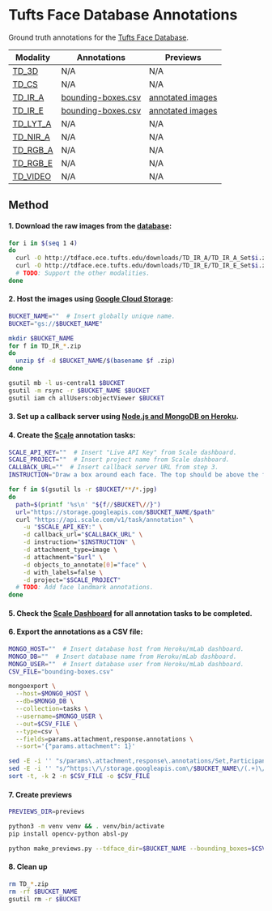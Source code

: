 # Tufts Face Database Annotations

Ground truth annotations for the [Tufts Face Database](https://github.com/kpvisionlab/Tufts-Face-Database).

| Modality | Annotations | Previews |
| --- | --- | --- |
| [TD_3D](http://tdface.ece.tufts.edu/downloads/TD_3D/) | N/A | N/A |
| [TD_CS](http://tdface.ece.tufts.edu/downloads/TD_CS/) | N/A | N/A |
| [TD_IR_A](http://tdface.ece.tufts.edu/downloads/TD_IR_A/) | [bounding-boxes.csv](bounding-boxes.csv) | [annotated images](previews) |
| [TD_IR_E](http://tdface.ece.tufts.edu/downloads/TD_IR_E/) | [bounding-boxes.csv](bounding-boxes.csv) | [annotated images](previews) |
| [TD_LYT_A](http://tdface.ece.tufts.edu/downloads/TD_LYT_A/) | N/A | N/A |
| [TD_NIR_A](http://tdface.ece.tufts.edu/downloads/TD_NIR_A/) | N/A | N/A |
| [TD_RGB_A](http://tdface.ece.tufts.edu/downloads/TD_RGB_A/) | N/A | N/A |
| [TD_RGB_E](http://tdface.ece.tufts.edu/downloads/TD_RGB_E/) | N/A | N/A |
| [TD_VIDEO](http://tdface.ece.tufts.edu/downloads/TD_VIDEO.zip) | N/A | N/A |

## Method

#### 1. Download the raw images from the [database](http://tdface.ece.tufts.edu/downloads/):
```bash
for i in $(seq 1 4)
do
  curl -O http://tdface.ece.tufts.edu/downloads/TD_IR_A/TD_IR_A_Set$i.zip
  curl -O http://tdface.ece.tufts.edu/downloads/TD_IR_E/TD_IR_E_Set$i.zip
  # TODO: Support the other modalities.
done
```

#### 2. Host the images using [Google Cloud Storage](https://cloud.google.com/storage):
```bash
BUCKET_NAME=""  # Insert globally unique name.
BUCKET="gs://$BUCKET_NAME"

mkdir $BUCKET_NAME
for f in TD_IR_*.zip
do
  unzip $f -d $BUCKET_NAME/$(basename $f .zip)
done

gsutil mb -l us-central1 $BUCKET
gsutil -m rsync -r $BUCKET_NAME $BUCKET
gsutil iam ch allUsers:objectViewer $BUCKET
```

#### 3. Set up a callback server using [Node.js and MongoDB on Heroku](https://github.com/scaleapi/sample-callback-server-node).

#### 4. Create the [Scale](https://scale.com) annotation tasks:
```bash
SCALE_API_KEY=""  # Insert "Live API Key" from Scale dashboard.
SCALE_PROJECT=""  # Insert project name from Scale dashboard.
CALLBACK_URL=""  # Insert callback server URL from step 3.
INSTRUCTION="Draw a box around each face. The top should be above the forehead. The bottom should be below the chin. The left and right should span the width of the face, ignoring ears."

for f in $(gsutil ls -r $BUCKET/**/*.jpg)
do
  path=$(printf '%s\n' "${f//$BUCKET\//}")
  url="https://storage.googleapis.com/$BUCKET_NAME/$path"
  curl "https://api.scale.com/v1/task/annotation" \
    -u "$SCALE_API_KEY:" \
    -d callback_url="$CALLBACK_URL" \
    -d instruction="$INSTRUCTION" \
    -d attachment_type=image \
    -d attachment="$url" \
    -d objects_to_annotate[0]="face" \
    -d with_labels=false \
    -d project="$SCALE_PROJECT"
  # TODO: Add face landmark annotations.
done
```

#### 5. Check the [Scale Dashboard](https://dashboard.scale.com) for all annotation tasks to be completed.

#### 6. Export the annotations as a CSV file:
```bash
MONGO_HOST=""  # Insert database host from Heroku/mLab dashboard.
MONGO_DB=""  # Insert database name from Heroku/mLab dashboard.
MONGO_USER=""  # Insert database user from Heroku/mLab dashboard.
CSV_FILE="bounding-boxes.csv"

mongoexport \
  --host=$MONGO_HOST \
  --db=$MONGO_DB \
  --collection=tasks \
  --username=$MONGO_USER \
  --out=$CSV_FILE \
  --type=csv \
  --fields=params.attachment,response.annotations \
  --sort='{"params.attachment": 1}'

sed -E -i '' "s/params\.attachment,response\.annotations/Set,Participant,File,Left,Top,Width,Height/" $CSV_FILE
sed -E -i '' "s/^https:\/\/storage.googleapis.com\/$BUCKET_NAME\/(.+)\/(.+)\/(.+),\"\[{.+\"\"top\"\":(.+),\"\"left\"\":(.+),\"\"label\"\":\"\"face\"\",\"\"height\"\":(.+),\"\"width\"\":(.+)}\]\"$/\1,\2,\3,\5,\4,\7,\6/" $CSV_FILE
sort -t, -k 2 -n $CSV_FILE -o $CSV_FILE
```

#### 7. Create previews
```bash
PREVIEWS_DIR=previews

python3 -m venv venv && . venv/bin/activate
pip install opencv-python absl-py

python make_previews.py --tdface_dir=$BUCKET_NAME --bounding_boxes=$CSV_FILE --previews_dir=$PREVIEWS_DIR
```

#### 8. Clean up
```bash
rm TD_*.zip
rm -rf $BUCKET_NAME
gsutil rm -r $BUCKET
```